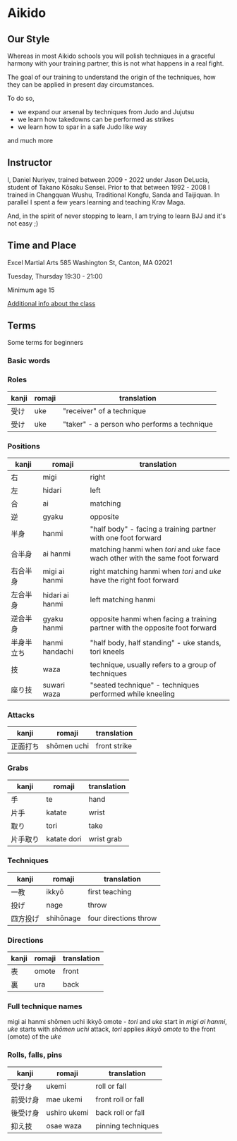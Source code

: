 # Aikido

## Our Style

Whereas in most Aikido schools you will polish techniques in a graceful harmony with your training partner, this is not what happens in a real fight. 

The goal of our training to understand the origin of the techniques, how they can be applied in present day circumstances. 

To do so, 

- we expand our arsenal by techniques from Judo and Jujutsu
- we learn how takedowns can be performed as strikes
- we learn how to spar in a safe Judo like way

and much more

## Instructor

I, Daniel Nuriyev, trained between 2009 - 2022 under Jason DeLucia, student of Takano Kōsaku Sensei. Prior to that between 1992 - 2008 I trained in Changquan Wushu, Traditional Kongfu, Sanda and Taijiquan. In parallel I spent a few years learning and teaching Krav Maga.

And, in the spirit of never stopping to learn, I am trying to learn BJJ and it's not easy ;)

## Time and Place

Excel Martial Arts
585 Washington St, Canton, MA 02021

Tuesday, Thursday 19:30 - 21:00

Minimum age 15

[Additional info about the class](https://excelkarate.com/services/Aikido)

## Terms

Some terms for beginners

### Basic words

### Roles

| kanji | romaji | translation |
| ----- | ------ | ----------- |
| 受け    | uke    | "receiver" of a technique  |
| 受け    | uke    | "taker" - a person who performs a technique  |

### Positions

| kanji | romaji | translation |
| ----- | ------ | ----------- |
| 右      | migi  | right        |
| 左      | hidari  | left        |
| 合      | ai      |  matching  |
| 逆      | gyaku    | opposite  |
| 半身     | hanmi    | "half body" - facing a training partner with one foot forward  |
| 合半身    | ai hanmi  | matching hanmi when _tori_ and _uke_ face wach other with the same foot forward  |
| 右合半身    | migi ai hanmi  | right matching hanmi when _tori_ and _uke_ have the right foot forward  |
| 左合半身    | hidari ai hanmi  | left matching hanmi  |
| 逆合半身    | gyaku hanmi   | opposite hanmi when facing a training partner with the opposite foot forward |
| 半身半立ち    | hanmi handachi  | "half body, half standing" - uke stands, tori kneels  |
| 技            | waza            | technique, usually refers to a group of techniques  |
| 座り技          | suwari waza      | "seated technique" - techniques performed while kneeling  |

### Attacks

| kanji | romaji | translation |
| ----- | ------ | ----------- |
| 正面打ち  | shōmen uchi          | front strike  |

### Grabs
| kanji | romaji | translation |
| ----- | ------ | ----------- |
| 手      | te    | hand        |
| 片手    | katate  | wrist      |
| 取り    | tori     | take       |
| 片手取り  | katate dori  | wrist grab  |

### Techniques

| kanji | romaji | translation |
| ----- | ------ | ----------- |
| 一教    | ikkyō  | first teaching  |
| 投げ      | nage  | throw          |
| 四方投げ  | shihōnage  | four directions throw |

### Directions

| kanji | romaji | translation |
| ----- | ------ | ----------- |
| 表    | omote  | front        |
| 裏    | ura    | back          |

### Full technique names

migi ai hanmi shōmen uchi ikkyō omote - _tori_ and _uke_ start in _migi ai hanmi_, _uke_ starts with _shōmen uchi_ attack, _tori_ applies _ikkyō omote_ to the front (omote) of the _uke_

### Rolls, falls, pins

| kanji | romaji | translation |
| ----- | ------ | ----------- |
| 受け身  | ukemi  | roll or fall |
| 前受け身 | mae ukemi | front roll or fall |
| 後受け身  | ushiro ukemi | back roll or fall |
| 抑え技    | osae waza    | pinning techniques  |





